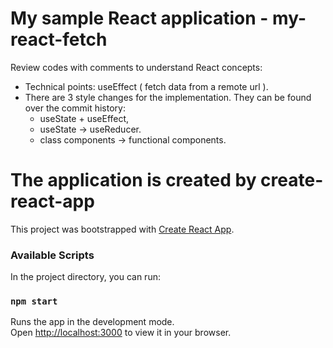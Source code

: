 
# My sample React application - my-react-fetch

Review codes with comments to understand React concepts:

- Technical points: useEffect ( fetch data from a remote url ). 
- There are 3 style changes for the implementation. They can be found over the commit history:
    - useState + useEffect,  
    - useState -> useReducer. 
    - class components -> functional components.


# The application is created  by  create-react-app

This project was bootstrapped with [Create React App](https://github.com/facebook/create-react-app).

### Available Scripts

In the project directory, you can run:

### `npm start`

Runs the app in the development mode.\
Open [http://localhost:3000](http://localhost:3000) to view it in your browser.


